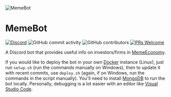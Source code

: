 ![MemeBot](https://b.thumbs.redditmedia.com/aRUO-zIbXgMTDVJOcxKjY8P6rGkakMdyVXn4k1VN-Mk.png)
# MemeBot

[![Discord](https://img.shields.io/discord/563439683309142016.svg?color=%237289da&label=discord)](https://discord.gg/HpNxdcY)
![GitHub commit activity](https://img.shields.io/github/commit-activity/w/thomasvt1/MemeCord.svg?style=popout)
![GitHub contributors](https://img.shields.io/github/contributors/thomasvt1/MemeCord.svg?style=popout)
[![PRs Welcome](https://img.shields.io/badge/PRs-welcome-brightgreen.svg?style=flat-square)](http://makeapullrequest.com) 

A Discord bot that provides useful info on investors/firms in [MemeEconomy](https://reddit.com/r/MemeEconomy).

If you would like to deploy the bot in your own [Docker](https://www.docker.com/products/docker-desktop) instance (Linux), just run `setup.sh` (run the commands manually on Windows), then to update it with recent commits, use `deploy.sh` (again, if on Windows, run the commands in the script manually). You'll need to install [MongoDB](https://www.mongodb.com/download-center/community?jmp=docs) to run the bot locally. Personally, debugging is a lot easier with an editor like [Visual Studio Code](https://code.visualstudio.com/).
